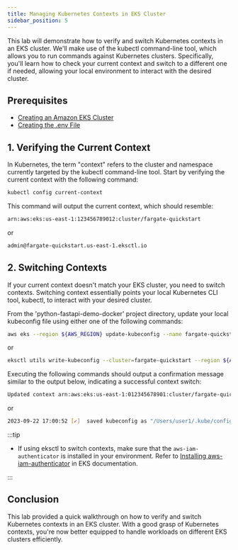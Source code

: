 ```yaml
---
title: Managing Kubernetes Contexts in EKS Cluster
sidebar_position: 5
---
```

This lab will demonstrate how to verify and switch Kubernetes contexts in an EKS cluster. We'll make use of the kubectl command-line tool, which allows you to run commands against Kubernetes clusters. Specifically, you'll learn how to check your current context and switch to a different one if needed, allowing your local environment to interact with the desired cluster.

## Prerequisites

- [Creating an Amazon EKS Cluster](./Create-Cluster.md)
- [Creating the .env File](../../intro/python/environment-setup#4-creating-the-env-file)

## 1. Verifying the Current Context

In Kubernetes, the term "context" refers to the cluster and namespace currently targeted by the kubectl command-line tool. Start by verifying the current context with the following command:

```bash
kubectl config current-context
```

This command will output the current context, which should resemble:

```bash
arn:aws:eks:us-east-1:123456789012:cluster/fargate-quickstart
```
or
```bash
admin@fargate-quickstart.us-east-1.eksctl.io
```

## 2. Switching Contexts

If your current context doesn't match your EKS cluster, you need to switch contexts. Switching context essentially points your local Kubernetes CLI tool, kubectl, to interact with your desired cluster.

From the 'python-fastapi-demo-docker' project directory, update your local kubeconfig file using either one of the following commands:

```bash
aws eks --region ${AWS_REGION} update-kubeconfig --name fargate-quickstart
```
or
```bash
eksctl utils write-kubeconfig --cluster=fargate-quickstart --region ${AWS_REGION}
```

Executing the following commands should output a confirmation message similar to the output below, indicating a successful context switch:

```bash
Updated context arn:aws:eks:us-east-1:012345678901:cluster/fargate-quickstart in /Users/frank/.kube/config
```
or
```bash
2023-09-22 17:00:52 [✔]  saved kubeconfig as "/Users/user1/.kube/config"
```

:::tip

- If using eksctl to switch contexts, make sure that the `aws-iam-authenticator` is installed in your environment. Refer to [Installing aws-iam-authenticator](https://docs.aws.amazon.com/eks/latest/userguide/install-aws-iam-authenticator.html) in EKS documentation.

:::  

## Conclusion

This lab provided a quick walkthrough on how to verify and switch Kubernetes contexts in an EKS cluster. With a good grasp of Kubernetes contexts, you're now better equipped to handle workloads on different EKS clusters efficiently.